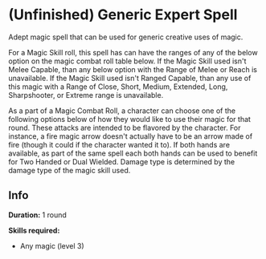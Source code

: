 # (Unfinished) Generic Expert Spell

Adept magic spell that can be used for generic creative uses of magic.

For a Magic Skill roll, this spell has can have the ranges of any of the below option on the magic combat roll table below. If the Magic Skill used isn't Melee Capable, than any below option with the Range of Melee or Reach is unavailable. If the Magic Skill used isn't Ranged Capable, than any use of this magic with a Range of Close, Short, Medium, Extended, Long, Sharpshooter, or Extreme range is unavailable.

As a part of a Magic Combat Roll, a character can choose one of the following options below of how they would like to use their magic for that round. These attacks are intended to be flavored by the character. For instance, a fire magic arrow doesn't actually have to be an arrow made of fire (though it could if the character wanted it to). If both hands are available, as part of the same spell each both hands can be used to benefit for Two Handed or Dual Wielded. Damage type is determined by the damage type of the magic skill used.

## Info

**Duration:** 1 round

**Skills required:**

- Any magic (level 3)
